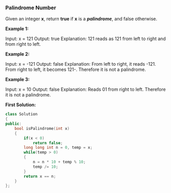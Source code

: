 ### Palindrome Number

Given an integer <strong>x</strong>, return <strong>true</strong> if <strong>x</strong> is a <strong><i>palindrome</i></strong>, and false otherwise.

<strong>Example 1:</strong>

Input: x = 121
Output: true
Explanation: 121 reads as 121 from left to right and from right to left.

<strong>Example 2:</strong>

Input: x = -121
Output: false
Explanation: From left to right, it reads -121. From right to left, it becomes 121-. Therefore it is not a palindrome.

<strong>Example 3:</strong>

Input: x = 10
Output: false
Explanation: Reads 01 from right to left. Therefore it is not a palindrome.

<strong>First Solution:</strong>

```C++
class Solution 
{
public:
    bool isPalindrome(int x) 
    {
        if(x < 0)
            return false;
        long long int n = 0, temp = x;
        while(temp > 0)
        {
            n = n * 10 + temp % 10;
            temp /= 10;
        }
        return x == n;
    }
};
```